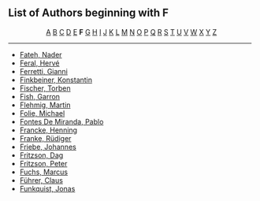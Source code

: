 <h2>List of Authors beginning with F</h2>
<p style="text-align:center"><a href="authors_A.html">A</a>&nbsp;<a href="authors_B.html">B</a>&nbsp;<a href="authors_C.html">C</a>&nbsp;<a href="authors_D.html">D</a>&nbsp;<a href="authors_E.html">E</a>&nbsp;<b>F</b>&nbsp;<a href="authors_G.html">G</a>&nbsp;<a href="authors_H.html">H</a>&nbsp;<a href="authors_I.html">I</a>&nbsp;<a href="authors_J.html">J</a>&nbsp;<a href="authors_K.html">K</a>&nbsp;<a href="authors_L.html">L</a>&nbsp;<a href="authors_M.html">M</a>&nbsp;<a href="authors_N.html">N</a>&nbsp;<a href="authors_O.html">O</a>&nbsp;<a href="authors_P.html">P</a>&nbsp;<a href="authors_Q.html">Q</a>&nbsp;<a href="authors_R.html">R</a>&nbsp;<a href="authors_S.html">S</a>&nbsp;<a href="authors_T.html">T</a>&nbsp;<a href="authors_U.html">U</a>&nbsp;<a href="authors_V.html">V</a>&nbsp;<a href="authors_W.html">W</a>&nbsp;<a href="authors_X.html">X</a>&nbsp;<a href="authors_Y.html">Y</a>&nbsp;<a href="authors_Z.html">Z</a>&nbsp;</p>
<hr width="98%" />
<ul class="authors_list">
<li><a href="author_79.html">Fateh, Nader</a></li><li><a href="author_80.html">Feral, Hervé</a></li><li><a href="author_81.html">Ferretti, Gianni</a></li><li><a href="author_82.html">Finkbeiner, Konstantin</a></li><li><a href="author_83.html">Fischer, Torben</a></li><li><a href="author_84.html">Fish, Garron</a></li><li><a href="author_85.html">Flehmig, Martin</a></li><li><a href="author_86.html">Folie, Michael</a></li><li><a href="author_87.html">Fontes De Miranda, Pablo</a></li><li><a href="author_88.html">Francke, Henning</a></li><li><a href="author_89.html">Franke, Rüdiger</a></li><li><a href="author_90.html">Friebe, Johannes</a></li><li><a href="author_91.html">Fritzson, Dag</a></li><li><a href="author_92.html">Fritzson, Peter</a></li><li><a href="author_93.html">Fuchs, Marcus</a></li><li><a href="author_94.html">Führer, Claus</a></li><li><a href="author_95.html">Funkquist, Jonas</a></li></ul>